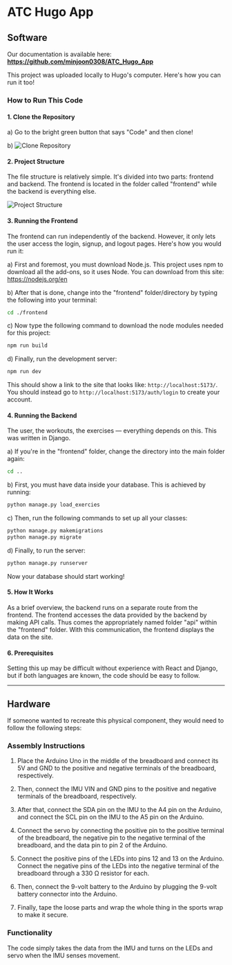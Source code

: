 # ATC Hugo App

## Software

Our documentation is available here: **https://github.com/minjoon0308/ATC_Hugo_App**

This project was uploaded locally to Hugo's computer. Here's how you can run it too!

### How to Run This Code

#### 1. Clone the Repository

a) Go to the bright green button that says "Code" and then clone!

b) ![Clone Repository](https://github.com/user-attachments/assets/fef0ee6c-c088-4685-b92d-c34d628fc777)

#### 2. Project Structure

The file structure is relatively simple. It's divided into two parts: frontend and backend. The frontend is located in the folder called "frontend" while the backend is everything else.

![Project Structure](https://github.com/user-attachments/assets/999a3616-b099-4658-b932-c226e4a11878)

#### 3. Running the Frontend

The frontend can run independently of the backend. However, it only lets the user access the login, signup, and logout pages. Here's how you would run it:

a) First and foremost, you must download Node.js. This project uses npm to download all the add-ons, so it uses Node. You can download from this site: https://nodejs.org/en

b) After that is done, change into the "frontend" folder/directory by typing the following into your terminal:
```bash
cd ./frontend
```

c) Now type the following command to download the node modules needed for this project:
```bash
npm run build
```

d) Finally, run the development server:
```bash
npm run dev
```
This should show a link to the site that looks like: `http://localhost:5173/`. You should instead go to `http://localhost:5173/auth/login` to create your account.

#### 4. Running the Backend

The user, the workouts, the exercises — everything depends on this. This was written in Django.

a) If you're in the "frontend" folder, change the directory into the main folder again:
```bash
cd ..
```

b) First, you must have data inside your database. This is achieved by running:
```bash
python manage.py load_exercies
```

c) Then, run the following commands to set up all your classes:
```bash
python manage.py makemigrations
python manage.py migrate
```

d) Finally, to run the server:
```bash
python manage.py runserver
```
Now your database should start working!

#### 5. How It Works

As a brief overview, the backend runs on a separate route from the frontend. The frontend accesses the data provided by the backend by making API calls. Thus comes the appropriately named folder "api" within the "frontend" folder. With this communication, the frontend displays the data on the site.

#### 6. Prerequisites

Setting this up may be difficult without experience with React and Django, but if both languages are known, the code should be easy to follow.

---

## Hardware

If someone wanted to recreate this physical component, they would need to follow the following steps:

### Assembly Instructions

1. Place the Arduino Uno in the middle of the breadboard and connect its 5V and GND to the positive and negative terminals of the breadboard, respectively.

2. Then, connect the IMU VIN and GND pins to the positive and negative terminals of the breadboard, respectively.

3. After that, connect the SDA pin on the IMU to the A4 pin on the Arduino, and connect the SCL pin on the IMU to the A5 pin on the Arduino.

4. Connect the servo by connecting the positive pin to the positive terminal of the breadboard, the negative pin to the negative terminal of the breadboard, and the data pin to pin 2 of the Arduino.

5. Connect the positive pins of the LEDs into pins 12 and 13 on the Arduino. Connect the negative pins of the LEDs into the negative terminal of the breadboard through a 330 Ω resistor for each.

6. Then, connect the 9-volt battery to the Arduino by plugging the 9-volt battery connector into the Arduino.

7. Finally, tape the loose parts and wrap the whole thing in the sports wrap to make it secure.

### Functionality

The code simply takes the data from the IMU and turns on the LEDs and servo when the IMU senses movement.
